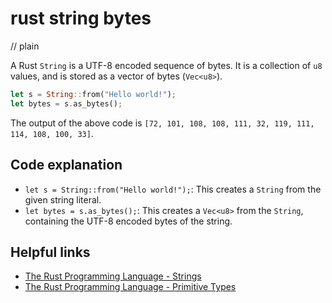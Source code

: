 # rust string bytes
// plain

A Rust `String` is a UTF-8 encoded sequence of bytes. It is a collection of `u8` values, and is stored as a vector of bytes (`Vec<u8>`).

```rust
let s = String::from("Hello world!");
let bytes = s.as_bytes();
```

The output of the above code is `[72, 101, 108, 108, 111, 32, 119, 111, 114, 108, 100, 33]`.

## Code explanation


- `let s = String::from("Hello world!");`: This creates a `String` from the given string literal.
- `let bytes = s.as_bytes();`: This creates a `Vec<u8>` from the `String`, containing the UTF-8 encoded bytes of the string.

## Helpful links

- [The Rust Programming Language - Strings](https://doc.rust-lang.org/book/ch08-02-strings.html)
- [The Rust Programming Language - Primitive Types](https://doc.rust-lang.org/book/ch03-02-data-types.html#primitive-types)